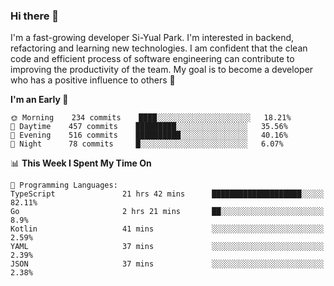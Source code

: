 ### Hi there 👋


I'm a fast-growing developer Si-Yual Park. I'm interested in backend, refactoring and learning new technologies. I am confident that the clean code and efficient process of software engineering can contribute to improving the productivity of the team. My goal is to become a developer who has a positive influence to others 🔭

<!--START_SECTION:waka-->
**I'm an Early 🐤** 

```text
🌞 Morning    234 commits    ████░░░░░░░░░░░░░░░░░░░░░   18.21% 
🌆 Daytime    457 commits    █████████░░░░░░░░░░░░░░░░   35.56% 
🌃 Evening    516 commits    ██████████░░░░░░░░░░░░░░░   40.16% 
🌙 Night      78 commits     █░░░░░░░░░░░░░░░░░░░░░░░░   6.07%

```


📊 **This Week I Spent My Time On** 

```text
💬 Programming Languages: 
TypeScript               21 hrs 42 mins      ████████████████████░░░░░   82.11% 
Go                       2 hrs 21 mins       ██░░░░░░░░░░░░░░░░░░░░░░░   8.9% 
Kotlin                   41 mins             ░░░░░░░░░░░░░░░░░░░░░░░░░   2.59% 
YAML                     37 mins             ░░░░░░░░░░░░░░░░░░░░░░░░░   2.39% 
JSON                     37 mins             ░░░░░░░░░░░░░░░░░░░░░░░░░   2.38%

```


<!--END_SECTION:waka-->
